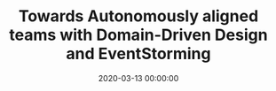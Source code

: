 ---
title: 'Towards Autonomously aligned teams with Domain-Driven Design and EventStorming'
description: >
 The presentation summarises the IT Transformation at ABN AMRO bank. ABN AMRO is a Dutch bank and is on a DevOps transformation. The goal is to streamline the software development process, decreasing the lead time. At the same time, increasing the value delivered to the clients.
conference: 'McKinsey DevOpsDay'
type: 'talk'
location: 'Online'
website: 'https://www.linkedin.com/feed/update/urn:li:activity:6637675140391989248/'
slides: 'https://speakerdeck.com/player/497a607f415e4974bc0e467b7442acf2'
date: 2020-03-13 00:00:00
featured_image: 'https://speakerd.s3.amazonaws.com/presentations/497a607f415e4974bc0e467b7442acf2/slide_0.jpg?15203069'
---